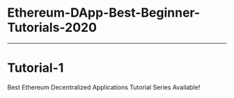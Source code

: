 # Ethereum-DApp-Best-Beginner-Tutorials-2020
---
# Tutorial-1
Best Ethereum Decentralized Applications Tutorial Series Available!

